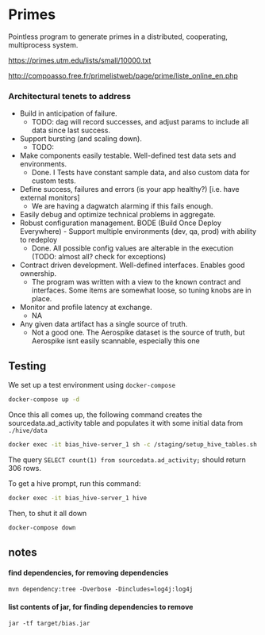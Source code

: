 # Primes
Pointless program to generate primes in a distributed, cooperating, multiprocess system.



https://primes.utm.edu/lists/small/10000.txt

http://compoasso.free.fr/primelistweb/page/prime/liste_online_en.php




### Architectural tenets to address

* Build in anticipation of failure.
  * TODO: dag will record successes, and adjust params to include all data since last success.
* Support bursting (and scaling down).
  * TODO: 
* Make components easily testable. Well-defined test data sets and environments.
  * Done.  I Tests have constant sample data, and also custom data for custom tests.
* Define success, failures and errors (is your app healthy?) [i.e. have external monitors]
  * We are having a dagwatch alarming if this fails enough.
* Easily debug and optimize technical problems in aggregate.
* Robust configuration management. BODE (Build Once Deploy Everywhere) - Support multiple environments (dev, qa, prod) with ability to redeploy
  * Done. All possible config values are alterable in the execution (TODO:
  almost all? check for exceptions)
* Contract driven development. Well-defined interfaces. Enables good ownership.
  * The program was written with a view to the known contract and interfaces.
  Some items are somewhat loose, so tuning knobs are in place. 
* Monitor and profile latency at exchange.
  * NA 
* Any given data artifact has a single source of truth.
  * Not a good one.  The Aerospike dataset is the source of truth, 
  but Aerospike isnt easily scannable, especially this one



## Testing

We set up a test environment using `docker-compose`

```bash
docker-compose up -d
```

Once this all comes up, the following command creates the sourcedata.ad_activity table and populates it with 
some initial data from `./hive/data`
```bash
docker exec -it bias_hive-server_1 sh -c /staging/setup_hive_tables.sh
```

The query `SELECT count(1) from sourcedata.ad_activity;` should return 306 rows.

To get a hive prompt, run this command: 

```bash
docker exec -it bias_hive-server_1 hive
```

Then, to shut it all down
```bash
docker-compose down
```


## notes

#### find dependencies, for removing dependencies
    mvn dependency:tree -Dverbose -Dincludes=log4j:log4j

#### list contents of jar, for finding dependencies to remove
    jar -tf target/bias.jar 

